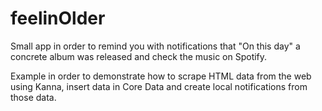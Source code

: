 # feelinOlder
Small app in order to remind you with notifications that "On this day" a concrete album was released and check the music on Spotify.

Example in order to demonstrate how to scrape HTML data from the web using Kanna, insert data in Core Data and create local notifications from those data.

